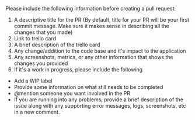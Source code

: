 Please include the following information before creating a pull request:

1. A descriptive title for the PR (By default, title for your PR will be your first commit message. Make sure it makes sense in describing all the changes that you made)
2. Link to trello card
3. A brief description of the trello card
4. Any change/addition to the code base and it's impact to the application
5. Any screenshots, metrics, or any other information that shows the changes you provided
6. If it's a work in progress, please include the following
- Add a WIP label
- Provide some information on what still needs to be completed
- @mention someone you want involved in the PR
- If you are running into any problems, provide a brief description of the issue along with any supporting error messages, logs, screenshots, etc in a new comment.
